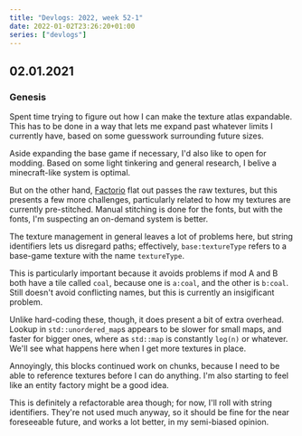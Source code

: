 ```yaml
---
title: "Devlogs: 2022, week 52-1"
date: 2022-01-02T23:26:20+01:00
series: ["devlogs"]
---
```


## 02.01.2021

### Genesis

Spent time trying to figure out how I can make the texture atlas expandable. This has to be done in a way that lets me expand past whatever limits I currently have, based on some guesswork surrounding future sizes.

Aside expanding the base game if necessary, I'd also like to open for modding. Based on some light tinkering and general research, I belive a minecraft-like system is optimal.

But on the other hand, [Factorio](https://forums.factorio.com/viewtopic.php?t=20150) flat out passes the raw textures, but this presents a few more challenges, particularly related to how my textures are currently pre-stitched. Manual stitching is done for the fonts, but with the fonts, I'm suspecting an on-demand system is better.

The texture management in general leaves a lot of problems here, but string identifiers lets us disregard paths; effectively, `base:textureType` refers to a base-game texture with the name `textureType`.

This is particularly important because it avoids problems if mod A and B both have a tile called `coal`, because one is `a:coal`, and the other is `b:coal`. Still doesn't avoid conflicting names, but this is currently an insigificant problem.

Unlike hard-coding these, though, it does present a bit of extra overhead. Lookup in `std::unordered_map`s appears to be slower for small maps, and faster for bigger ones, where as `std::map` is constantly `log(n)` or whatever. We'll see what happens here when I get more textures in place.

Annoyingly, this blocks continued work on chunks, because I need to be able to reference textures before I can do anything. I'm also starting to feel like an entity factory might be a good idea.

This is definitely a refactorable area though; for now, I'll roll with string identifiers. They're not used much anyway, so it should be fine for the near foreseeable future, and works a lot better, in my semi-biased opinion.
